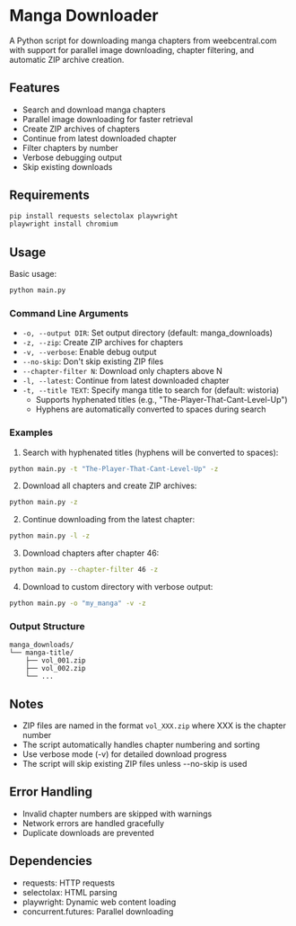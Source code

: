 # Manga Downloader

A Python script for downloading manga chapters from weebcentral.com with support for parallel image downloading, chapter filtering, and automatic ZIP archive creation.

## Features

- Search and download manga chapters
- Parallel image downloading for faster retrieval
- Create ZIP archives of chapters
- Continue from latest downloaded chapter
- Filter chapters by number
- Verbose debugging output
- Skip existing downloads

## Requirements

```bash
pip install requests selectolax playwright
playwright install chromium
```

## Usage

Basic usage:
```bash
python main.py
```

### Command Line Arguments

- `-o, --output DIR`: Set output directory (default: manga_downloads)
- `-z, --zip`: Create ZIP archives for chapters
- `-v, --verbose`: Enable debug output
- `--no-skip`: Don't skip existing ZIP files
- `--chapter-filter N`: Download only chapters above N
- `-l, --latest`: Continue from latest downloaded chapter
- `-t, --title TEXT`: Specify manga title to search for (default: wistoria)
  - Supports hyphenated titles (e.g., "The-Player-That-Cant-Level-Up")
  - Hyphens are automatically converted to spaces during search

### Examples

1. Search with hyphenated titles (hyphens will be converted to spaces):
```bash
python main.py -t "The-Player-That-Cant-Level-Up" -z
```

2. Download all chapters and create ZIP archives:
```bash
python main.py -z
```

2. Continue downloading from the latest chapter:
```bash
python main.py -l -z
```

3. Download chapters after chapter 46:
```bash
python main.py --chapter-filter 46 -z
```

4. Download to custom directory with verbose output:
```bash
python main.py -o "my_manga" -v -z
```

### Output Structure

```
manga_downloads/
└── manga-title/
    ├── vol_001.zip
    ├── vol_002.zip
    └── ...
```

## Notes

- ZIP files are named in the format `vol_XXX.zip` where XXX is the chapter number
- The script automatically handles chapter numbering and sorting
- Use verbose mode (-v) for detailed download progress
- The script will skip existing ZIP files unless --no-skip is used

## Error Handling

- Invalid chapter numbers are skipped with warnings
- Network errors are handled gracefully
- Duplicate downloads are prevented

## Dependencies

- requests: HTTP requests
- selectolax: HTML parsing
- playwright: Dynamic web content loading
- concurrent.futures: Parallel downloading

